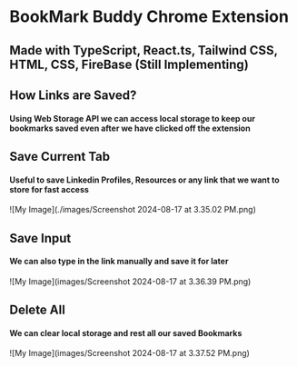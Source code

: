 # BookMark Buddy Chrome Extension
## Made with TypeScript, React.ts, Tailwind CSS, HTML, CSS, FireBase (Still Implementing)

## How Links are Saved?
#### Using Web Storage API we can access local storage to keep our bookmarks saved even after we have clicked off the extension


## Save Current Tab
#### Useful to save Linkedin Profiles, Resources or any link that we want to store for fast access
![My Image](./images/Screenshot 2024-08-17 at 3.35.02 PM.png)


## Save Input
#### We can also type in the link manually and save it for later
![My Image](images/Screenshot 2024-08-17 at 3.36.39 PM.png)

## Delete All
#### We can clear local storage and rest all our saved Bookmarks
![My Image](images/Screenshot 2024-08-17 at 3.37.52 PM.png)


